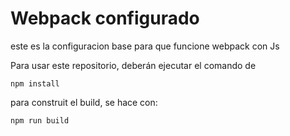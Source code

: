 # Webpack configurado

este es la configuracion base para que funcione webpack con Js

Para usar este repositorio, deberán ejecutar el comando de

```
npm install

```

para construit el build, se hace con:

```
npm run build
```
